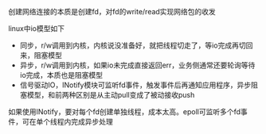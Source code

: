 创建网络连接的本质是创建fd，对fd的write/read实现网络包的收发

linux中io模型如下

- 同步，r/w调用到内核，内核说没准备好，就把线程切走了，等io完成再切回来，阻塞模型
- 异步，r/w调用到内核，如果io未完成直接返回err，业务侧通常还要轮询等待io完成，本质也是阻塞模型
- 信号驱动IO，INotify模块可监听fd事件，触发事件后再通知应用程序，异步阻塞模型，和前两种区别是从主动pull变成了被动接收push

如果使用INotify，要对每个fd创建单独线程，成本太高。epoll可监听多个fd事件，可在单个线程内完成异步处理